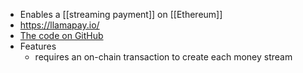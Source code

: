 - Enables a [[streaming payment]] on [[Ethereum]]
- https://llamapay.io/
- [The code on GitHub](https://github.com/LlamaPay/llamapay/blob/master/contracts/LlamaPay.sol)
- Features
    - requires an on-chain transaction to create each money stream
